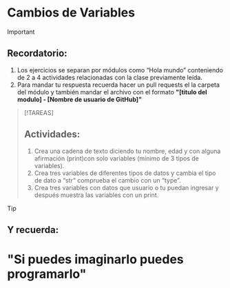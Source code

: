 # Cambios de Variables 

>[!IMPORTANT]
>## Recordatorio:
>1. Los ejercicios se separan por módulos como “Hola mundo” conteniendo de 2 a 4 actividades relacionadas con la clase previamente leída. 
>2. Para mandar tu respuesta recuerda hacer un pull requests el la carpeta del módulo y también mandar el archivo con el formato **"[titulo del modulo] - [Nombre de usuario de GitHub]"**

>[!TAREAS]
>##  Actividades:
>1. Crea una cadena de texto diciendo tu nombre, edad y con alguna afirmación (print)con solo variables (mínimo de 3 tipos de variables).
>2. Crea tres variables de diferentes tipos de datos y cambia el tipo de dato a “str” comprueba el cambio con un “type”.
>3. Crea tres variables con datos que usuario o tu puedan ingresar y después muestra las variables con un print. 

>[!TIP]
>## Y recuerda: 
># "Si puedes imaginarlo puedes programarlo"